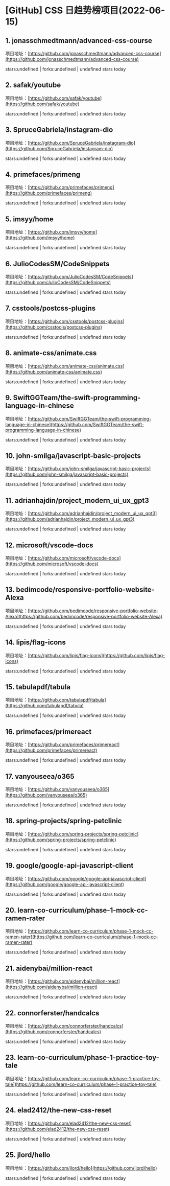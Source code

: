 # [GitHub] CSS 日趋势榜项目(2022-06-15)

## 1. jonasschmedtmann/advanced-css-course 

项目地址：[https://github.com/jonasschmedtmann/advanced-css-course](https://github.com/jonasschmedtmann/advanced-css-course)

stars:undefined | forks:undefined | undefined stars today 



## 2. safak/youtube 

项目地址：[https://github.com/safak/youtube](https://github.com/safak/youtube)

stars:undefined | forks:undefined | undefined stars today 



## 3. SpruceGabriela/instagram-dio 

项目地址：[https://github.com/SpruceGabriela/instagram-dio](https://github.com/SpruceGabriela/instagram-dio)

stars:undefined | forks:undefined | undefined stars today 



## 4. primefaces/primeng 

项目地址：[https://github.com/primefaces/primeng](https://github.com/primefaces/primeng)

stars:undefined | forks:undefined | undefined stars today 



## 5. imsyy/home 

项目地址：[https://github.com/imsyy/home](https://github.com/imsyy/home)

stars:undefined | forks:undefined | undefined stars today 



## 6. JulioCodesSM/CodeSnippets 

项目地址：[https://github.com/JulioCodesSM/CodeSnippets](https://github.com/JulioCodesSM/CodeSnippets)

stars:undefined | forks:undefined | undefined stars today 



## 7. csstools/postcss-plugins 

项目地址：[https://github.com/csstools/postcss-plugins](https://github.com/csstools/postcss-plugins)

stars:undefined | forks:undefined | undefined stars today 



## 8. animate-css/animate.css 

项目地址：[https://github.com/animate-css/animate.css](https://github.com/animate-css/animate.css)

stars:undefined | forks:undefined | undefined stars today 



## 9. SwiftGGTeam/the-swift-programming-language-in-chinese 

项目地址：[https://github.com/SwiftGGTeam/the-swift-programming-language-in-chinese](https://github.com/SwiftGGTeam/the-swift-programming-language-in-chinese)

stars:undefined | forks:undefined | undefined stars today 



## 10. john-smilga/javascript-basic-projects 

项目地址：[https://github.com/john-smilga/javascript-basic-projects](https://github.com/john-smilga/javascript-basic-projects)

stars:undefined | forks:undefined | undefined stars today 



## 11. adrianhajdin/project_modern_ui_ux_gpt3 

项目地址：[https://github.com/adrianhajdin/project_modern_ui_ux_gpt3](https://github.com/adrianhajdin/project_modern_ui_ux_gpt3)

stars:undefined | forks:undefined | undefined stars today 



## 12. microsoft/vscode-docs 

项目地址：[https://github.com/microsoft/vscode-docs](https://github.com/microsoft/vscode-docs)

stars:undefined | forks:undefined | undefined stars today 



## 13. bedimcode/responsive-portfolio-website-Alexa 

项目地址：[https://github.com/bedimcode/responsive-portfolio-website-Alexa](https://github.com/bedimcode/responsive-portfolio-website-Alexa)

stars:undefined | forks:undefined | undefined stars today 



## 14. lipis/flag-icons 

项目地址：[https://github.com/lipis/flag-icons](https://github.com/lipis/flag-icons)

stars:undefined | forks:undefined | undefined stars today 



## 15. tabulapdf/tabula 

项目地址：[https://github.com/tabulapdf/tabula](https://github.com/tabulapdf/tabula)

stars:undefined | forks:undefined | undefined stars today 



## 16. primefaces/primereact 

项目地址：[https://github.com/primefaces/primereact](https://github.com/primefaces/primereact)

stars:undefined | forks:undefined | undefined stars today 



## 17. vanyouseea/o365 

项目地址：[https://github.com/vanyouseea/o365](https://github.com/vanyouseea/o365)

stars:undefined | forks:undefined | undefined stars today 



## 18. spring-projects/spring-petclinic 

项目地址：[https://github.com/spring-projects/spring-petclinic](https://github.com/spring-projects/spring-petclinic)

stars:undefined | forks:undefined | undefined stars today 



## 19. google/google-api-javascript-client 

项目地址：[https://github.com/google/google-api-javascript-client](https://github.com/google/google-api-javascript-client)

stars:undefined | forks:undefined | undefined stars today 



## 20. learn-co-curriculum/phase-1-mock-cc-ramen-rater 

项目地址：[https://github.com/learn-co-curriculum/phase-1-mock-cc-ramen-rater](https://github.com/learn-co-curriculum/phase-1-mock-cc-ramen-rater)

stars:undefined | forks:undefined | undefined stars today 



## 21. aidenybai/million-react 

项目地址：[https://github.com/aidenybai/million-react](https://github.com/aidenybai/million-react)

stars:undefined | forks:undefined | undefined stars today 



## 22. connorferster/handcalcs 

项目地址：[https://github.com/connorferster/handcalcs](https://github.com/connorferster/handcalcs)

stars:undefined | forks:undefined | undefined stars today 



## 23. learn-co-curriculum/phase-1-practice-toy-tale 

项目地址：[https://github.com/learn-co-curriculum/phase-1-practice-toy-tale](https://github.com/learn-co-curriculum/phase-1-practice-toy-tale)

stars:undefined | forks:undefined | undefined stars today 



## 24. elad2412/the-new-css-reset 

项目地址：[https://github.com/elad2412/the-new-css-reset](https://github.com/elad2412/the-new-css-reset)

stars:undefined | forks:undefined | undefined stars today 



## 25. jlord/hello 

项目地址：[https://github.com/jlord/hello](https://github.com/jlord/hello)

stars:undefined | forks:undefined | undefined stars today 



